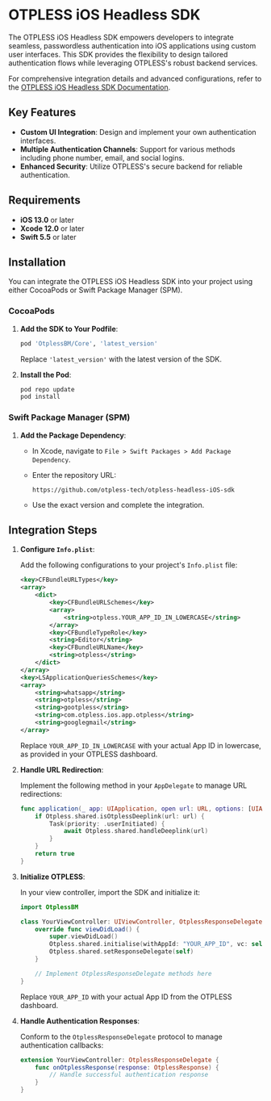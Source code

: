 # OTPLESS iOS Headless SDK

The OTPLESS iOS Headless SDK empowers developers to integrate seamless, passwordless authentication into iOS applications using custom user interfaces. This SDK provides the flexibility to design tailored authentication flows while leveraging OTPLESS's robust backend services.

For comprehensive integration details and advanced configurations, refer to the [OTPLESS iOS Headless SDK Documentation](https://otpless.com/docs/frontend-sdks/app-sdks/ios/new/headless/headless). 

## Key Features

- **Custom UI Integration**: Design and implement your own authentication interfaces.
- **Multiple Authentication Channels**: Support for various methods including phone number, email, and social logins.
- **Enhanced Security**: Utilize OTPLESS's secure backend for reliable authentication.

## Requirements

- **iOS 13.0** or later
- **Xcode 12.0** or later
- **Swift 5.5** or later

## Installation

You can integrate the OTPLESS iOS Headless SDK into your project using either CocoaPods or Swift Package Manager (SPM).

### CocoaPods

1. **Add the SDK to Your Podfile**:

   ```ruby
   pod 'OtplessBM/Core', 'latest_version'
   ```

   Replace `'latest_version'` with the latest version of the SDK.

2. **Install the Pod**:

   ```bash
   pod repo update
   pod install
   ```


### Swift Package Manager (SPM)

1. **Add the Package Dependency**:

   - In Xcode, navigate to `File > Swift Packages > Add Package Dependency`.
   - Enter the repository URL:

     ```
     https://github.com/otpless-tech/otpless-headless-iOS-sdk
     ```

   - Use the exact version and complete the integration.

## Integration Steps

1. **Configure `Info.plist`**:

   Add the following configurations to your project's `Info.plist` file:

   ```xml
   <key>CFBundleURLTypes</key>
   <array>
       <dict>
           <key>CFBundleURLSchemes</key>
           <array>
               <string>otpless.YOUR_APP_ID_IN_LOWERCASE</string>
           </array>
           <key>CFBundleTypeRole</key>
           <string>Editor</string>
           <key>CFBundleURLName</key>
           <string>otpless</string>
       </dict>
   </array>
   <key>LSApplicationQueriesSchemes</key>
   <array>
       <string>whatsapp</string>
       <string>otpless</string>
       <string>gootpless</string>
       <string>com.otpless.ios.app.otpless</string>
       <string>googlegmail</string>
   </array>
   ```


   Replace `YOUR_APP_ID_IN_LOWERCASE` with your actual App ID in lowercase, as provided in your OTPLESS dashboard.

2. **Handle URL Redirection**:

   Implement the following method in your `AppDelegate` to manage URL redirections:

   ```swift
   func application(_ app: UIApplication, open url: URL, options: [UIApplication.OpenURLOptionsKey : Any] = [:]) -> Bool {
       if Otpless.shared.isOtplessDeeplink(url: url) {
           Task(priority: .userInitiated) {
               await Otpless.shared.handleDeeplink(url)
           }
       }
       return true
   }
   ```


3. **Initialize OTPLESS**:

   In your view controller, import the SDK and initialize it:

   ```swift
   import OtplessBM

   class YourViewController: UIViewController, OtplessResponseDelegate {
       override func viewDidLoad() {
           super.viewDidLoad()
           Otpless.shared.initialise(withAppId: "YOUR_APP_ID", vc: self)
           Otpless.shared.setResponseDelegate(self)
       }

       // Implement OtplessResponseDelegate methods here
   }
   ```


   Replace `YOUR_APP_ID` with your actual App ID from the OTPLESS dashboard.

4. **Handle Authentication Responses**:

   Conform to the `OtplessResponseDelegate` protocol to manage authentication callbacks:

   ```swift
   extension YourViewController: OtplessResponseDelegate {
       func onOtplessResponse(response: OtplessResponse) {
           // Handle successful authentication response
       }
   }
   ```
